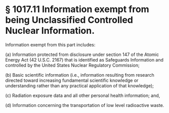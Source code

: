 # § 1017.11   Information exempt from being Unclassified Controlled Nuclear Information.

Information exempt from this part includes:


(a) Information protected from disclosure under section 147 of the Atomic Energy Act (42 U.S.C. 2167) that is identified as Safeguards Information and controlled by the United States Nuclear Regulatory Commission;


(b) Basic scientific information (i.e., information resulting from research directed toward increasing fundamental scientific knowledge or understanding rather than any practical application of that knowledge);


(c) Radiation exposure data and all other personal health information; and,


(d) Information concerning the transportation of low level radioactive waste.




